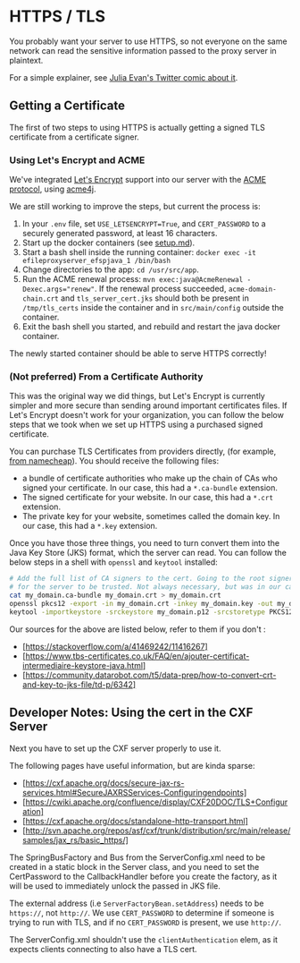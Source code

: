 # HTTPS / TLS

You probably want your server to use HTTPS, so not everyone on the same network
can read the sensitive information passed to the proxy server in plaintext.

For a simple explainer, see [Julia Evan's Twitter comic about it](https://twitter.com/b0rk/status/809594614147645440/photo/1).

## Getting a Certificate

The first of two steps to using HTTPS is actually getting a signed TLS certificate from a certificate signer.

### Using Let's Encrypt and ACME

We've integrated [Let's Encrypt](https://letsencrypt.org/) support into our server with the [ACME protocol](https://letsencrypt.org/how-it-works/), using [acme4j](https://github.com/shred/acme4j).

We are still working to improve the steps, but current the process is:

1. In your `.env` file, set `USE_LETSENCRYPT=True`, and `CERT_PASSWORD` to a securely generated password, at least 16 characters.
2. Start up the docker containers (see [setup.md](setup.md)).
3. Start a bash shell inside the running container: `docker exec -it efileproxyserver_efspjava_1 /bin/bash`
4. Change directories to the app: `cd /usr/src/app`.
5. Run the ACME renewal process: `mvn exec:java@AcmeRenewal -Dexec.args="renew"`.
   If the renewal process succeeded, `acme-domain-chain.crt` and `tls_server_cert.jks`
   should both be present in `/tmp/tls_certs` inside the container and in `src/main/config` outside the container.
6. Exit the bash shell you started, and rebuild and restart the java docker container.

The newly started container should be able to serve HTTPS correctly!

### (Not preferred) From a Certificate Authority

This was the original way we did things, but Let's Encrypt is currently simpler and more secure than
sending around important certificates files. If Let's Encrypt doesn't work for your organization,
you can follow the below steps that we took when we set up HTTPS using a purchased signed certificate.

You can purchase TLS Certificates from providers directly, (for example, [from namecheap](https://www.namecheap.com/security/ssl-certificates/)). You should receive the following files:
* a bundle of certificate authorities who make up the chain of CAs who signed your certificate. In our case, this had a `*.ca-bundle` extension.
* The signed certificate for your website. In our case, this had a `*.crt` extension.
* The private key for your website, sometimes called the domain key. In our case, this had a `*.key` extension.

Once you have those three things, you need to turn convert them into the Java Key Store (JKS) format, which the server can read. You can follow the below steps in a shell with `openssl` and `keytool` installed:

```bash
# Add the full list of CA signers to the cert. Going to the root signer means it's more likely
# for the server to be trusted. Not always necessary, but was in our case.
cat my_domain.ca-bundle my_domain.crt > my_domain.crt
openssl pkcs12 -export -in my_domain.crt -inkey my_domain.key -out my_domain.p12
keytool -importkeystore -srckeystore my_domain.p12 -srcstoretype PKCS12 -destkeystore my_domain.jks -deststoretype JKS
```

Our sources for the above are listed below, refer to them if you don't :
* [https://stackoverflow.com/a/41469242/11416267]
* [https://www.tbs-certificates.co.uk/FAQ/en/ajouter-certificat-intermediaire-keystore-java.html]
* [https://community.datarobot.com/t5/data-prep/how-to-convert-crt-and-key-to-jks-file/td-p/6342]


## Developer Notes: Using the cert in the CXF Server

Next you have to set up the CXF server properly to use it.

The following pages have useful information, but are kinda sparse:

* [https://cxf.apache.org/docs/secure-jax-rs-services.html#SecureJAXRSServices-Configuringendpoints]
* [https://cwiki.apache.org/confluence/display/CXF20DOC/TLS+Configuration]
* [https://cxf.apache.org/docs/standalone-http-transport.html]
* [http://svn.apache.org/repos/asf/cxf/trunk/distribution/src/main/release/samples/jax_rs/basic_https/]

The SpringBusFactory and Bus from the ServerConfig.xml need to be created in
a static block in the Server class, and you need to set the CertPassword to
the CallbackHandler before you create the factory, as it will be used to immediately
unlock the passed in JKS file.

The external address (i.e `ServerFactoryBean.setAddress`) needs to be `https://`, not `http://`. We use `CERT_PASSWORD` to determine if someone is trying to run with TLS,
and if no `CERT_PASSWORD` is present, we use `http://`.

The ServerConfig.xml shouldn't use the `clientAuthentication` elem, as it
expects clients connecting to also have a TLS cert.
